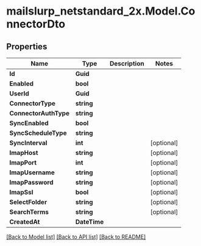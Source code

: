 # mailslurp_netstandard_2x.Model.ConnectorDto

## Properties

Name | Type | Description | Notes
------------ | ------------- | ------------- | -------------
**Id** | **Guid** |  | 
**Enabled** | **bool** |  | 
**UserId** | **Guid** |  | 
**ConnectorType** | **string** |  | 
**ConnectorAuthType** | **string** |  | 
**SyncEnabled** | **bool** |  | 
**SyncScheduleType** | **string** |  | 
**SyncInterval** | **int** |  | [optional] 
**ImapHost** | **string** |  | [optional] 
**ImapPort** | **int** |  | [optional] 
**ImapUsername** | **string** |  | [optional] 
**ImapPassword** | **string** |  | [optional] 
**ImapSsl** | **bool** |  | [optional] 
**SelectFolder** | **string** |  | [optional] 
**SearchTerms** | **string** |  | [optional] 
**CreatedAt** | **DateTime** |  | 

[[Back to Model list]](../README#documentation-for-models) [[Back to API list]](../README#documentation-for-api-endpoints) [[Back to README]](../README)

